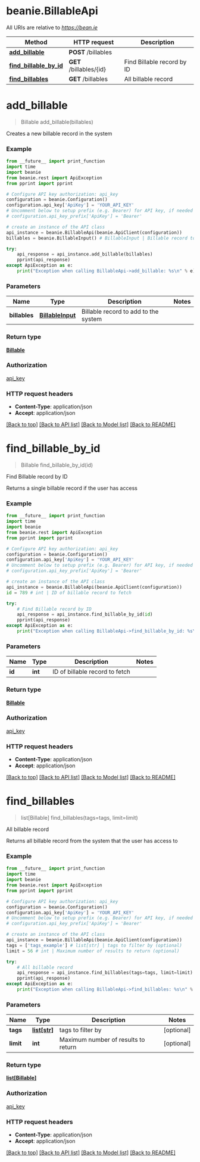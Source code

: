 # beanie.BillableApi

All URIs are relative to *https://bean.ie*

Method | HTTP request | Description
------------- | ------------- | -------------
[**add_billable**](BillableApi.md#add_billable) | **POST** /billables | 
[**find_billable_by_id**](BillableApi.md#find_billable_by_id) | **GET** /billables/{id} | Find Billable record by ID
[**find_billables**](BillableApi.md#find_billables) | **GET** /billables | All billable record


# **add_billable**
> Billable add_billable(billables)



Creates a new billable record in the system

### Example
```python
from __future__ import print_function
import time
import beanie
from beanie.rest import ApiException
from pprint import pprint

# Configure API key authorization: api_key
configuration = beanie.Configuration()
configuration.api_key['ApiKey'] = 'YOUR_API_KEY'
# Uncomment below to setup prefix (e.g. Bearer) for API key, if needed
# configuration.api_key_prefix['ApiKey'] = 'Bearer'

# create an instance of the API class
api_instance = beanie.BillableApi(beanie.ApiClient(configuration))
billables = beanie.BillableInput() # BillableInput | Billable record to add to the system

try:
    api_response = api_instance.add_billable(billables)
    pprint(api_response)
except ApiException as e:
    print("Exception when calling BillableApi->add_billable: %s\n" % e)
```

### Parameters

Name | Type | Description  | Notes
------------- | ------------- | ------------- | -------------
 **billables** | [**BillableInput**](BillableInput.md)| Billable record to add to the system | 

### Return type

[**Billable**](Billable.md)

### Authorization

[api_key](../README.md#api_key)

### HTTP request headers

 - **Content-Type**: application/json
 - **Accept**: application/json

[[Back to top]](#) [[Back to API list]](../README.md#documentation-for-api-endpoints) [[Back to Model list]](../README.md#documentation-for-models) [[Back to README]](../README.md)

# **find_billable_by_id**
> Billable find_billable_by_id(id)

Find Billable record by ID

Returns a single billable record if the user has access

### Example
```python
from __future__ import print_function
import time
import beanie
from beanie.rest import ApiException
from pprint import pprint

# Configure API key authorization: api_key
configuration = beanie.Configuration()
configuration.api_key['ApiKey'] = 'YOUR_API_KEY'
# Uncomment below to setup prefix (e.g. Bearer) for API key, if needed
# configuration.api_key_prefix['ApiKey'] = 'Bearer'

# create an instance of the API class
api_instance = beanie.BillableApi(beanie.ApiClient(configuration))
id = 789 # int | ID of billable record to fetch

try:
    # Find Billable record by ID
    api_response = api_instance.find_billable_by_id(id)
    pprint(api_response)
except ApiException as e:
    print("Exception when calling BillableApi->find_billable_by_id: %s\n" % e)
```

### Parameters

Name | Type | Description  | Notes
------------- | ------------- | ------------- | -------------
 **id** | **int**| ID of billable record to fetch | 

### Return type

[**Billable**](Billable.md)

### Authorization

[api_key](../README.md#api_key)

### HTTP request headers

 - **Content-Type**: application/json
 - **Accept**: application/json

[[Back to top]](#) [[Back to API list]](../README.md#documentation-for-api-endpoints) [[Back to Model list]](../README.md#documentation-for-models) [[Back to README]](../README.md)

# **find_billables**
> list[Billable] find_billables(tags=tags, limit=limit)

All billable record

Returns all billable record from the system that the user has access to

### Example
```python
from __future__ import print_function
import time
import beanie
from beanie.rest import ApiException
from pprint import pprint

# Configure API key authorization: api_key
configuration = beanie.Configuration()
configuration.api_key['ApiKey'] = 'YOUR_API_KEY'
# Uncomment below to setup prefix (e.g. Bearer) for API key, if needed
# configuration.api_key_prefix['ApiKey'] = 'Bearer'

# create an instance of the API class
api_instance = beanie.BillableApi(beanie.ApiClient(configuration))
tags = ['tags_example'] # list[str] | tags to filter by (optional)
limit = 56 # int | Maximum number of results to return (optional)

try:
    # All billable record
    api_response = api_instance.find_billables(tags=tags, limit=limit)
    pprint(api_response)
except ApiException as e:
    print("Exception when calling BillableApi->find_billables: %s\n" % e)
```

### Parameters

Name | Type | Description  | Notes
------------- | ------------- | ------------- | -------------
 **tags** | [**list[str]**](str.md)| tags to filter by | [optional] 
 **limit** | **int**| Maximum number of results to return | [optional] 

### Return type

[**list[Billable]**](Billable.md)

### Authorization

[api_key](../README.md#api_key)

### HTTP request headers

 - **Content-Type**: application/json
 - **Accept**: application/json

[[Back to top]](#) [[Back to API list]](../README.md#documentation-for-api-endpoints) [[Back to Model list]](../README.md#documentation-for-models) [[Back to README]](../README.md)

